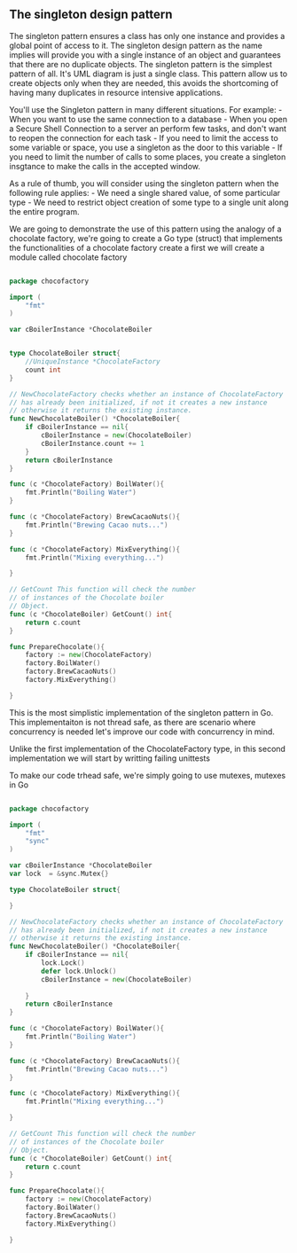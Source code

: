 ## The singleton design pattern 

The singleton pattern ensures a class has only one instance and provides a global 
point of access to it.
The singleton design pattern as the name implies will provide you with a single
instance of an object and guarantees that there are no duplicate objects. 
The singleton pattern is the simplest pattern of all. It's UML diagram is just 
a single class. 
This pattern allow us to create objects only when they are needed, this avoids the 
shortcoming of having many duplicates in resource intensive applications. 

You'll use the Singleton pattern in many different situations. For example:
    - When you want to use the same connection to a database 
    - When you open a Secure Shell Connection to a server an perform few tasks, and don't want to reopen the connection for each task 
    - If you need to limit the access to some variable or space, you use a singleton as the door to this variable
    - If you need to limit the number of calls to some places, you create a singleton insgtance to make the calls in the accepted window. 


As a rule of thumb, you will consider using the singleton pattern when the following rule applies:
    - We need a single shared value, of some particular type 
    - We need to restrict object creation of some type to a single unit along the entire program.

We are going to demonstrate the use of this pattern using the analogy of a chocolate 
factory, we're going to create a Go type (struct) that implements the functionalities 
of a chocolate factory create a first we will create a module called chocolate 
factory

```go 

package chocofactory 

import (
    "fmt"
)

var cBoilerInstance *ChocolateBoiler


type ChocolateBoiler struct{
    //UniqueInstance *ChocolateFactory
    count int 
} 

// NewChocolateFactory checks whether an instance of ChocolateFactory 
// has already been initialized, if not it creates a new instance 
// otherwise it returns the existing instance. 
func NewChocolateBoiler() *ChocolateBoiler{
    if cBoilerInstance == nil{
        cBoilerInstance = new(ChocolateBoiler) 
        cBoilerInstance.count += 1
    }
    return cBoilerInstance
}

func (c *ChocolateFactory) BoilWater(){
    fmt.Println("Boiling Water")
}

func (c *ChocolateFactory) BrewCacaoNuts(){
    fmt.Println("Brewing Cacao nuts...")
}

func (c *ChocolateFactory) MixEverything(){
    fmt.Println("Mixing everything...")

}

// GetCount This function will check the number 
// of instances of the Chocolate boiler 
// Object. 
func (c *ChocolateBoiler) GetCount() int{
    return c.count 
}

func PrepareChocolate(){
    factory := new(ChocolateFactory) 
    factory.BoilWater() 
    factory.BrewCacaoNuts() 
    factory.MixEverything()

}

``` 

This is the most simplistic implementation of the singleton pattern in Go. This 
implementaiton is not thread safe, as there are scenario where concurrency is needed 
let's improve our code with concurrency in mind. 

Unlike the first implementation of the ChocolateFactory type, in this second implementation 
we will start by writting failing unittests 

To make our code trhead safe, we're simply going to use mutexes, mutexes in Go

```go 

package chocofactory 

import (
    "fmt" 
    "sync"
)

var cBoilerInstance *ChocolateBoiler
var lock  = &sync.Mutex{}

type ChocolateBoiler struct{

} 

// NewChocolateFactory checks whether an instance of ChocolateFactory 
// has already been initialized, if not it creates a new instance 
// otherwise it returns the existing instance. 
func NewChocolateBoiler() *ChocolateBoiler{
    if cBoilerInstance == nil{
        lock.Lock()
        defer lock.Unlock()
        cBoilerInstance = new(ChocolateBoiler) 
        
    }
    return cBoilerInstance
}

func (c *ChocolateFactory) BoilWater(){
    fmt.Println("Boiling Water")
}

func (c *ChocolateFactory) BrewCacaoNuts(){
    fmt.Println("Brewing Cacao nuts...")
}

func (c *ChocolateFactory) MixEverything(){
    fmt.Println("Mixing everything...")

}

// GetCount This function will check the number 
// of instances of the Chocolate boiler 
// Object. 
func (c *ChocolateBoiler) GetCount() int{
    return c.count 
}

func PrepareChocolate(){
    factory := new(ChocolateFactory) 
    factory.BoilWater() 
    factory.BrewCacaoNuts() 
    factory.MixEverything()

}

